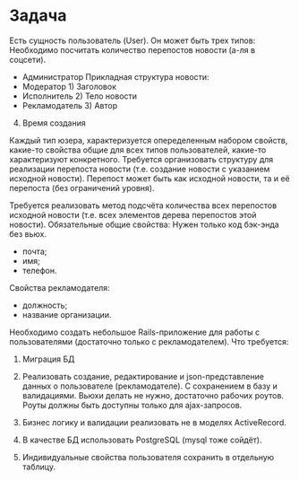 # Задача 


 Есть сущность пользователь (User). Он может быть трех типов:		Необходимо посчитать количество перепостов новости (а-ля в соцсети).


 - Администратор		Прикладная структура новости:
- Модератор		1) Заголовок
- Исполнитель		2) Тело новости
- Рекламодатель		3) Автор
4) Время создания


 Каждый тип юзера, характеризуется опеределенным набором свойств, какие-то свойства общие для всех типов пользователей, какие-то характеризуют конкретного. 		Требуется организовать структуру для реализации перепоста новости (т.е. создание новости с указанием исходной новости). Перепост может быть как исходной новости, та и её перепоста (без ограничений уровня).

 Требуется реализовать метод подсчёта количества всех перепостов исходной новости (т.е. всех элементов дерева перепостов этой новости). 
Обязательные общие свойства:		Нужен только код бэк-энда без вьюх.
- почта;		
- имя;		
- телефон.		

 Свойства рекламодателя:		
- должность;		
- название организации.		

 Необходимо создать небольшое Rails-приложение для работы с пользователями (достаточно только с рекламодателем). Что требуется:		

 1) Миграция БД		

 2) Реализовать создание, редактирование и json-представление данных о пользователе (рекламодателе). С сохранением в базу и валидациями. Вьюхи делать не нужно, достаточно рабочих роутов. Роуты должны быть доступны только для ajax-запросов. 		

 3) Бизнес логику и валидации реализовать не в моделях ActiveRecord. 		

 4) В качестве БД использовать PostgreSQL (mysql тоже сойдёт).		

 5) Индивидуальные свойства пользователя сохранить в отдельную таблицу.

